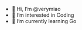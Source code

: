 - 👋 Hi, I’m @verymiao
- 👀 I’m interested in Coding
- 🌱 I’m currently learning Go


<!---
verymiao/verymiao is a ✨ special ✨ repository because its `README.md` (this file) appears on your GitHub profile.
You can click the Preview link to take a look at your changes.
--->
